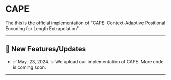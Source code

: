 # CAPE
The this is the official implementation of "CAPE: Context-Adaptive Positional Encoding for Length Extrapolation"

---
## 🚩 **New Features/Updates**
- ✅ May. 23, 2024. 💥 We upload our implementation of CAPE. More code is coming soon.

---
